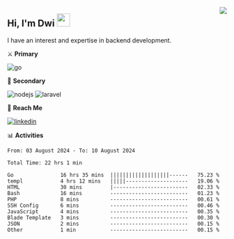[<img src="https://komarev.com/ghpvc/?username=masred&color=green&style=flat-square&label=Profile+Views" align="right">](github.com/masred)

## Hi, I'm Dwi <img src="https://raw.githubusercontent.com/MartinHeinz/MartinHeinz/master/wave.gif" width="30px">

I have an interest and expertise in backend development.

⚔️ **Primary**

![go](https://img.shields.io/badge/---?logo=go&label=Golang&style=social)

🔪 **Secondary**

![nodejs](https://img.shields.io/badge/---?logo=node.js&label=Node.js&style=social&logoColor=green)
![laravel](https://img.shields.io/badge/---?logo=laravel&label=Laravel&style=social)

🔗 **Reach Me**

[![linkedin](https://img.shields.io/badge/---?logo=linkedin&label=LinkedIn&style=social)](https://linkedin.com/in/dwifitriyanto)

📊 **Activities**

<!--START_SECTION:waka-->

```all_time
From: 03 August 2024 - To: 10 August 2024

Total Time: 22 hrs 1 min

Go               16 hrs 35 mins  |||||||||||||||||||------   75.23 %
templ            4 hrs 12 mins   |||||--------------------   19.06 %
HTML             30 mins         |------------------------   02.33 %
Bash             16 mins         -------------------------   01.23 %
PHP              8 mins          -------------------------   00.61 %
SSH Config       6 mins          -------------------------   00.46 %
JavaScript       4 mins          -------------------------   00.35 %
Blade Template   3 mins          -------------------------   00.30 %
JSON             2 mins          -------------------------   00.15 %
Other            1 min           -------------------------   00.15 %
```

<!--END_SECTION:waka-->
